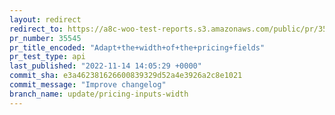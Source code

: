 ```yaml
---
layout: redirect
redirect_to: https://a8c-woo-test-reports.s3.amazonaws.com/public/pr/35545/api/index.html
pr_number: 35545
pr_title_encoded: "Adapt+the+width+of+the+pricing+fields"
pr_test_type: api
last_published: "2022-11-14 14:05:29 +0000"
commit_sha: e3a462381626600839329d52a4e3926a2c8e1021
commit_message: "Improve changelog"
branch_name: update/pricing-inputs-width
---
```

